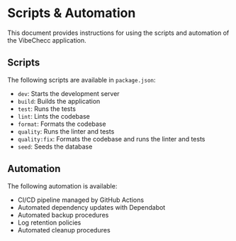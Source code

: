 # Scripts & Automation

This document provides instructions for using the scripts and automation of the VibeChecc application.

## Scripts

The following scripts are available in `package.json`:
- `dev`: Starts the development server
- `build`: Builds the application
- `test`: Runs the tests
- `lint`: Lints the codebase
- `format`: Formats the codebase
- `quality`: Runs the linter and tests
- `quality:fix`: Formats the codebase and runs the linter and tests
- `seed`: Seeds the database

## Automation

The following automation is available:
- CI/CD pipeline managed by GitHub Actions
- Automated dependency updates with Dependabot
- Automated backup procedures
- Log retention policies
- Automated cleanup procedures
